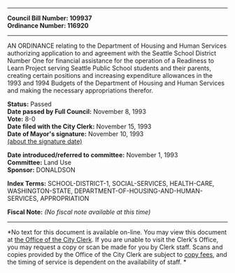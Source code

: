 * * * * *  
  
**Council Bill Number: [](#h0)[](#h2)109937**   
**Ordinance Number: 116920**  
  
* * * * *  
  
AN ORDINANCE relating to the Department of Housing and Human Services authorizing application to and agreement with the Seattle School District Number One for financial assistance for the operation of a Readiness to Learn Project serving Seattle Public School students and their parents, creating certain positions and increasing expenditure allowances in the 1993 and 1994 Budgets of the Department of Housing and Human Services and making the necessary appropriations therefor.  
  
**Status:** Passed   
**Date passed by Full Council:** November 8, 1993   
**Vote:** 8-0   
**Date filed with the City Clerk:** November 15, 1993   
**Date of Mayor's signature:** November 10, 1993   
[(about the signature date)](/~public/approvaldate.htm)   
  
  
**Date introduced/referred to committee:** November 1, 1993   
**Committee:** Land Use   
**Sponsor:** DONALDSON   
  
**Index Terms:** SCHOOL-DISTRICT-1, SOCIAL-SERVICES, HEALTH-CARE, WASHINGTON-STATE, DEPARTMENT-OF-HOUSING-AND-HUMAN-SERVICES, APPROPRIATION  
  
**Fiscal Note:** *(No fiscal note available at this time)*  
  
* * * * *  
  
*No text for this document is available on-line. You may view this document at [the Office of the City Clerk](http://www.seattle.gov/leg/clerk/contactUs.htm). If you are unable to visit the Clerk's Office, you may request a copy or scan be made for you by Clerk staff. Scans and copies provided by the Office of the City Clerk are subject to [copy fees](http://clerk.seattle.gov/~public/clerkfees.htm), and the timing of service is dependent on the availability of staff. *  
  
  

